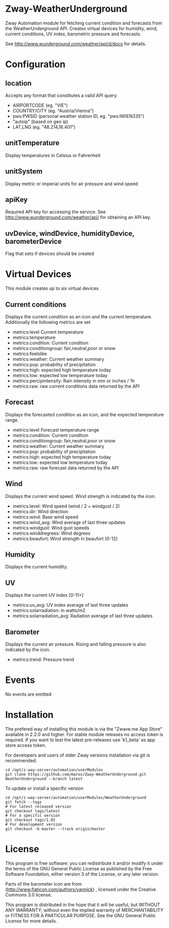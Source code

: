 # Zway-WeatherUnderground

Zway Automation module for fetching current condition and forecasts from the
WeatherUnderground API. Creates virtual devices for humidity, wind, current 
conditions, UV index, barometric pressure and forecasts.

See http://www.wunderground.com/weather/api/d/docs for details.

# Configuration

## location

Accepts any format that constitutes a valid API query. 

*   AIRPORTCODE (eg. "VIE")
*   COUNTRY/CITY (eg. "Austria/Vienna")
*   pws:PWSID (personal weather station ID, eg. "pws:IWIEN335")
*   "autoip" (based on geo ip)
*   LAT,LNG (eg. "48.214,16.401")

## unitTemperature

Display temperatures in Celsius or Fahrenheit

## unitSystem

Display metric or imperial units for air pressure and wind speed

## apiKey

Required API key for accessing the service. See 
http://www.wunderground.com/weather/api/ for obtaining an API key.

## uvDevice, windDevice, humidityDevice, barometerDevice

Flag that sets if devices should be created

# Virtual Devices

This module creates up to six virtual devices

## Current conditions

Displays the current condition as an icon and the current temperature. 
Additionally the following metrics are set

*    metrics:level Current temperature
*    metrics:temperature
*    metrics:condition: Current condition
*    metrics:conditiongroup: fair,neutral,poor or snow
*    metrics:feelslike
*    metrics:weather: Current weather summary
*    metrics:pop: probability of precipitation
*    metrics:high: expected high temperature today
*    metrics:low: expected low temperature today
*    metrics:percipintensity: Rain intensity in mm or inches / 1h
*    metrics:raw: raw current conditions data returned by the API

## Forecast

Displays the forecasted condition as an icon, and the expected temperature 
range.

*    metrics:level Forecast temperature range
*    metrics:condition: Current condition
*    metrics:conditiongroup: fair,neutral,poor or snow
*    metrics:weather: Current weather summary
*    metrics:pop: probability of precipitation
*    metrics:high: expected high temperature today
*    metrics:low: expected low temperature today
*    metrics:raw: raw forecast data returned by the API

## Wind

Displays the current wind speed. Wind strength is indicated by the icon.

*    metrics:level: Wind speed (wind / 2 + windgust / 2)
*    metrics:dir: Wind direction
*    metrics:wind: Base wind speed
*    metrics:wind_avg: Wind average of last three updates
*    metrics:windgust: Wind gust speeds
*    metrics:winddregrees: Wind degrees
*    metrics:beaufort: Wind strength in beaufort [0-12]

## Humidity

Displays the current humidity.

## UV

Displays the current UV index [0-11+]

*    metrics:uv_avg: UV index average of last three updates
*    metrics:solarradiation: in watts/m2
*    metrics:solarradiation_avg: Radiation average of last three updates

## Barometer

Displays the current air pressure. Rising and falling pressure is also 
indicated by the icon.

*    metrics:trend: Pressure trend

# Events

No events are emitted

# Installation

The prefered way of installing this module is via the "Zwave.me App Store"
available in 2.2.0 and higher. For stable module releases no access token is 
required. If you want to test the latest pre-releases use 'k1_beta' as 
app store access token.

For developers and users of older Zway versions installation via git is 
recommended.

```shell
cd /opt/z-way-server/automation/userModules
git clone https://github.com/maros/Zway-WeatherUnderground.git WeatherUnderground --branch latest
```

To update or install a specific version
```shell
cd /opt/z-way-server/automation/userModules/WeatherUnderground
git fetch --tags
# For latest released version
git checkout tags/latest
# For a specific version
git checkout tags/1.02
# For development version
git checkout -b master --track origin/master
```

# License

This program is free software: you can redistribute it and/or modify
it under the terms of the GNU General Public License as published by
the Free Software Foundation, either version 3 of the License, or any 
later version.

Parts of the barometer icon are from (http://www.flaticon.com/authors/yannick) 
, licensed under the Creative Commons 3.0 license.

This program is distributed in the hope that it will be useful,
but WITHOUT ANY WARRANTY; without even the implied warranty of
MERCHANTABILITY or FITNESS FOR A PARTICULAR PURPOSE. See the
GNU General Public License for more details.
